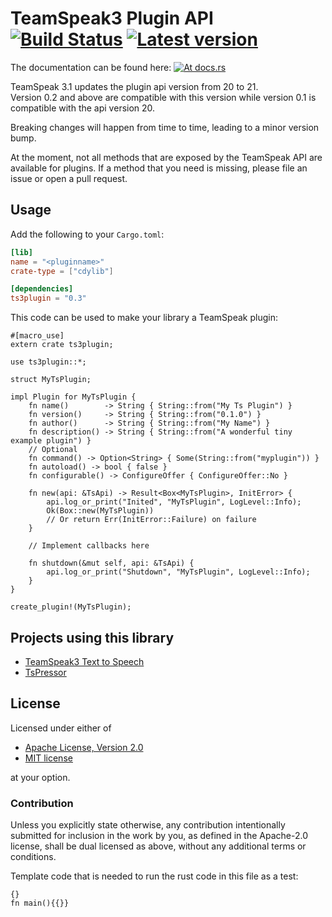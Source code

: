 TeamSpeak3 Plugin API &emsp; [![Build Status](https://travis-ci.org/Flakebi/rust-ts3plugin.svg?branch=master)](https://travis-ci.org/Flakebi/rust-ts3plugin) [![Latest version](https://img.shields.io/crates/v/ts3plugin.svg)](https://crates.io/crates/ts3plugin)
=====================
The documentation can be found here: [![At docs.rs](https://docs.rs/ts3plugin/badge.svg)](https://docs.rs/ts3plugin)

TeamSpeak 3.1 updates the plugin api version from 20 to 21.  
Version 0.2 and above are compatible with this version while version 0.1 is
compatible with the api version 20.

Breaking changes will happen from time to time, leading to a minor version bump.

At the moment, not all methods that are exposed by the TeamSpeak API are
available for plugins. If a method that you need is missing, please file an
issue or open a pull request.

Usage
-----
Add the following to your `Cargo.toml`:
```toml
[lib]
name = "<pluginname>"
crate-type = ["cdylib"]

[dependencies]
ts3plugin = "0.3"
```

This code can be used to make your library a TeamSpeak plugin:
```rust,no-run
#[macro_use]
extern crate ts3plugin;

use ts3plugin::*;

struct MyTsPlugin;

impl Plugin for MyTsPlugin {
    fn name()        -> String { String::from("My Ts Plugin") }
    fn version()     -> String { String::from("0.1.0") }
    fn author()      -> String { String::from("My Name") }
    fn description() -> String { String::from("A wonderful tiny example plugin") }
    // Optional
    fn command() -> Option<String> { Some(String::from("myplugin")) }
    fn autoload() -> bool { false }
    fn configurable() -> ConfigureOffer { ConfigureOffer::No }

    fn new(api: &TsApi) -> Result<Box<MyTsPlugin>, InitError> {
        api.log_or_print("Inited", "MyTsPlugin", LogLevel::Info);
        Ok(Box::new(MyTsPlugin))
        // Or return Err(InitError::Failure) on failure
    }

    // Implement callbacks here

    fn shutdown(&mut self, api: &TsApi) {
        api.log_or_print("Shutdown", "MyTsPlugin", LogLevel::Info);
    }
}

create_plugin!(MyTsPlugin);
```

Projects using this library
---------------------------
 - [TeamSpeak3 Text to Speech](https://github.com/Flakebi/ts3tts)
 - [TsPressor](https://github.com/Splamy/TsPressor)

License
-------
Licensed under either of

 * [Apache License, Version 2.0](LICENSE-APACHE)
 * [MIT license](LICENSE-MIT)

at your option.

### Contribution

Unless you explicitly state otherwise, any contribution intentionally submitted
for inclusion in the work by you, as defined in the Apache-2.0 license, shall be
dual licensed as above, without any additional terms or conditions.


Template code that is needed to run the rust code in this file as a test:

```rust,skeptic-template
{}
fn main(){{}}
```
